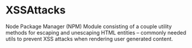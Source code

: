 # XSSAttacks
Node Package Manager (NPM) Module consisting of a couple utility methods for escaping and unescaping HTML entities – commonly needed utils to prevent XSS attacks when rendering user generated content.
